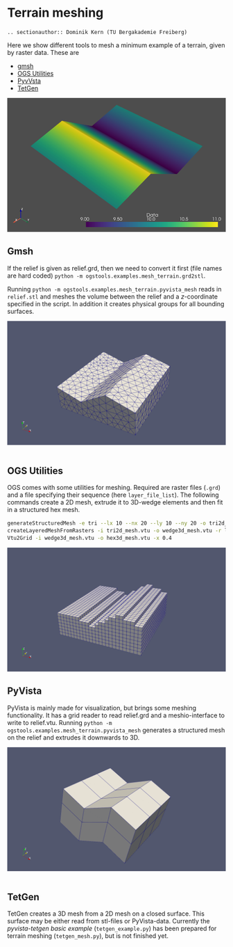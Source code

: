 # Terrain meshing

```{eval-rst}
.. sectionauthor:: Dominik Kern (TU Bergakademie Freiberg)
```

Here we show different tools to mesh a minimum example of a terrain, given by raster data.
These are

- [gmsh](http://gmsh.info)
- [OGS Utilities](https://www.opengeosys.org/docs/tools/getting-started/overview/)
- [PyvVsta](https://docs.pyvista.org/index.html)
- [TetGen](https://wias-berlin.de/software/index.jsp?id=TetGen&lang=1)

![terrain](./terrain.png)

## Gmsh

If the relief is given as relief.grd, then we need to convert it first (file names are hard coded)
`python -m ogstools.examples.mesh_terrain.grd2stl`.

Running `python -m ogstools.examples.mesh_terrain.pyvista_mesh` reads in `relief.stl` and meshes the volume between the relief and a *z*-coordinate specified in the script.
In addition it creates physical groups for all bounding surfaces.

![gmsh](gmsh.png)

```{literalinclude} ../../../ogstools/examples/mesh_terrain/gmsh_mesh.py
```

## OGS Utilities

OGS comes with some utilities for meshing. Required are raster files (`.grd`) and a file specifying their sequence (here `layer_file_list`).
The following commands create a 2D mesh, extrude it to 3D-wedge elements and then fit in a structured hex mesh.

```bash
generateStructuredMesh -e tri --lx 10 --nx 20 --ly 10 --ny 20 -o tri2d_mesh.vtu
createLayeredMeshFromRasters -i tri2d_mesh.vtu -o wedge3d_mesh.vtu -r layer_file_list
Vtu2Grid -i wedge3d_mesh.vtu -o hex3d_mesh.vtu -x 0.4
```

![ogstools](ogstools.png)

## PyVista

PyVista is mainly made for visualization, but brings some meshing functionality.
It has a grid reader to read relief.grd and a meshio-interface to write to relief.vtu.
Running `python -m ogstools.examples.mesh_terrain.pyvista_mesh` generates a structured mesh on the relief and extrudes it downwards to 3D.

![pyvista](pyvista.png)

```{literalinclude} ../../../ogstools/examples/mesh_terrain/pyvista_mesh.py
```

## TetGen

TetGen creates a 3D mesh from a 2D mesh on a closed surface.
This surface may be either read from stl-files or PyVista-data.
Currently the *pyvista-tetgen basic example* (`tetgen_example.py`) has been prepared for terrain meshing (`tetgen_mesh.py`), but is not finished yet.

```{literalinclude} ../../../ogstools/examples/mesh_terrain/tetgen_mesh.py
```

